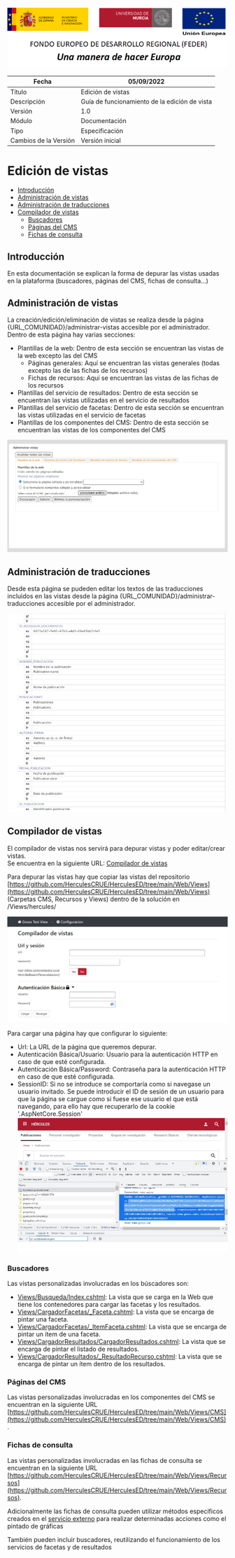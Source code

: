 ![](./media/CabeceraDocumentosMD.png)

| Fecha                 | 05/09/2022                                |
| --------------------- | ---------------------------------------- |
| Título                | Edición de vistas                        |
| Descripción           | Guía de funcionamiento de la edición de vista|
| Versión               | 1.0                                      |
| Módulo                | Documentación                            |
| Tipo                  | Especificación                           |
| Cambios de la Versión | Versión inicial                          |

# Edición de vistas 

 - [Introducción](#introducción)
 - [Administración de vistas](#administración-de-vistas)
 - [Administración de traducciones](#administración-de-traducciones)
 - [Compilador de vistas](#compilador-de-vistas)
   - [Buscadores](#buscadores) 
   - [Páginas del CMS](#páginas-del-cms) 
   - [Fichas de consulta](#fichas-de-consulta) 


## Introducción
En esta documentación se explican la forma de depurar las vistas usadas en la plataforma (buscadores, páginas del CMS, fichas de consulta...)

## Administración de vistas
La creación/edición/eliminación de vistas se realiza desde la página {URL_COMUNIDAD}/administrar-vistas accesible por el administrador.  
Dentro de esta página hay varias secciones:
 - Plantillas de la web: Dentro de esta sección se encuentran las vistas de la web excepto las del CMS
   - Páginas generales: Aquí se encuentran las vistas generales (todas excepto las de las fichas de los recursos)
   - Fichas de recursos: Aquí se encuentran las vistas de las fichas de los recursos 
 - Plantillas del servicio de resultados: Dentro de esta sección se encuentran las vistas utilizadas en el servicio de resultados
 - Plantillas del servicio de facetas: Dentro de esta sección se encuentran las vistas utilizadas en el servicio de facetas
 - Plantillas de los componentes del CMS: Dentro de esta sección se encuentran las vistas de los componentes del CMS

![](./media/EdicionVistas/AdministrarVistas.jpg)

## Administración de traducciones
Desde esta página se pudeden editar los textos de las traducciones incluidos en las vistas desde la página {URL_COMUNIDAD}/administrar-traducciones accesible por el administrador.  

![](./media/EdicionVistas/AdministrarTraducciones.jpg)

## Compilador de vistas
El compilador de vistas nos servirá para depurar vistas y poder editar/crear vistas.  
Se encuentra en la siguiente URL: [Compilador de vistas](https://github.com/equipognoss/Gnoss.DevTools.ViewMaker)

Para depurar las vistas hay que copiar las vistas del repositorio [https://github.com/HerculesCRUE/HerculesED/tree/main/Web/Views](https://github.com/HerculesCRUE/HerculesED/tree/main/Web/Views) (Carpetas CMS, Recursos y Views) dentro de la solución en /Views/hercules/

![](./media/EdicionVistas/CompiladorVistas.jpg)

Para cargar una página hay que configurar lo siguiente:
 - Url: La URL de la página que queremos depurar.
 - Autenticación Básica/Usuario: Usuario para la autenticación HTTP en caso de que esté configurada.
 - Autenticación Básica/Password: Contraseña para la autenticación HTTP en caso de que esté configurada.
 - SessionID: Si no se introduce se comportaría como si navegase un usuario invitado. Se puede introducir el ID de sesión de un usuario para que la página se cargue como si fuese ese usuario el que está navegando, para ello hay que recuperarlo de la cookie '.AspNetCore.Session'
![](./media/EdicionVistas/SessionID.jpg)

### Buscadores
Las vistas personalizadas involucradas en los búscadores son:
 - [Views/Busqueda/Index.cshtml](https://github.com/HerculesCRUE/HerculesED/blob/main/Web/Views/Views/Busqueda/Index.cshtml): La vista que se carga en la Web que tiene los contenedores para cargar las facetas y los resultados.
 - [Views/CargadorFacetas/_Faceta.cshtml](https://github.com/HerculesCRUE/HerculesED/blob/main/Web/Views/Views/CargadorFacetas/_Faceta.cshtml): La vista que se encarga de pintar una faceta.
 - [Views/CargadorFacetas/_ItemFaceta.cshtml](https://github.com/HerculesCRUE/HerculesED/blob/main/Web/Views/Views/CargadorFacetas/_ItemFaceta.cshtml): La vista que se encarga de pintar un ítem de una faceta.
 - [Views/CargadorResultados/CargadorResultados.cshtml](https://github.com/HerculesCRUE/HerculesED/blob/main/Web/Views/Views/CargadorResultados/CargarResultados.cshtml): La vista que se encarga de pintar el listado de resultados.
 - [Views/CargadorResultados/_ResultadoRecurso.cshtml](https://github.com/HerculesCRUE/HerculesED/blob/main/Web/Views/Views/CargadorResultados/_ResultadoRecurso.cshtml): La vista que se encarga de pintar un ítem dentro de los resultados.

### Páginas del CMS
Las vistas personalizadas involucradas en los componentes del CMS se encuentran en la siguiente URL [https://github.com/HerculesCRUE/HerculesED/tree/main/Web/Views/CMS](https://github.com/HerculesCRUE/HerculesED/tree/main/Web/Views/CMS).

### Fichas de consulta
Las vistas personalizadas involucradas en las fichas de consulta se encuentran en la siguiente URL [https://github.com/HerculesCRUE/HerculesED/tree/main/Web/Views/Recursos](https://github.com/HerculesCRUE/HerculesED/tree/main/Web/Views/Recursos).  

Adicionalmente las fichas de consulta pueden utilizar métodos específicos creados en el [servicio externo](https://github.com/HerculesCRUE/HerculesMA/tree/main/src/Hercules.MA.ServicioExterno) para realizar determinadas acciones como el pintado de gráficas

También pueden incluir buscadores, reutilizando el funcionamiento de los servicios de facetas y de resultados

